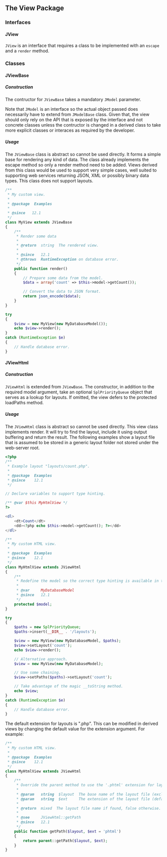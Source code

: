 ## The View Package

### Interfaces

#### JView

`JView` is an interface that requires a class to be implemented with an
`escape` and a `render` method.

### Classes

#### JViewBase

##### Construction

The contructor for `JViewBase` takes a mandatory `JModel` parameter.

Note that `JModel` is an interface so the actual object passed does
necessarily have to extend from `JModelBase` class. Given that, the view
should only rely on the API that is exposed by the interface and not
concrete classes unless the contructor is changed in a derived class to
take more explicit classes or interaces as required by the developer.

##### Usage

The `JViewBase` class is abstract so cannot be used directly. It forms a
simple base for rendering any kind of data. The class already implements
the escape method so only a render method need to be added. Views
derived from this class would be used to support very simple cases, well
suited to supporting web services returning JSON, XML or possibly binary
data types. This class does not support layouts.

```php
/**
 * My custom view.
 *
 * @package  Examples
 *
 * @since   12.1
 */
class MyView extends JViewBase
{
	/**
	 * Render some data
	 *
	 * @return  string  The rendered view.
	 *
	 * @since   12.1
	 * @throws  RuntimeException on database error.
	 */
	public function render()
	{
		// Prepare some data from the model.
		$data = array('count' => $this->model->getCount());

		// Convert the data to JSON format.
		return json_encode($data);
	}
}

try
{
	$view = new MyView(new MyDatabaseModel());
	echo $view->render();
}
catch (RuntimeException $e)
{
	// Handle database error.
}
```

#### JViewHtml

##### Construction

`JViewHtml` is extended from `JViewBase`. The constructor, in addition to
the required model argument, take an optional `SplPriorityQueue` object
that serves as a lookup for layouts. If omitted, the view defers to the
protected loadPaths method.

##### Usage

The `JViewHtml` class is abstract so cannot be used directly. This view
class implements render. It will try to find the layout, include it
using output buffering and return the result. The following examples
show a layout file that is assumed to be stored in a generic layout
folder not stored under the web-server root.

```php
<?php
/**
 * Example layout "layouts/count.php".
 *
 * @package  Examples
 * @since    12.1
 */

// Declare variables to support type hinting.

/** @var $this MyHtmlView */
?>

<dl>
	<dt>Count</dt>
	<dd><?php echo $this->model->getCount(); ?></dd>
</dl>
```

```php
/**
 * My custom HTML view.
 *
 * @package  Examples
 * @since    12.1
 */
class MyHtmlView extends JViewHtml
{
	/**
	 * Redefine the model so the correct type hinting is available in the layout.
	 *
	 * @var     MyDatabaseModel
	 * @since   12.1
	 */
	protected $model;
}

try
{
	$paths = new SplPriorityQueue;
	$paths->insert(__DIR__ . '/layouts');

	$view = new MyView(new MyDatabaseModel, $paths);
	$view->setLayout('count');
	echo $view->render();

	// Alternative approach.
	$view = new MyView(new MyDatabaseModel);

	// Use some chaining.
	$view->setPaths($paths)->setLayout('count');

	// Take advantage of the magic __toString method.
	echo $view;
}
catch (RuntimeException $e)
{
	// Handle database error.
}
```

The default extension for layouts is ".php". This can be modified in derived views by changing the default value for the extension argument. For example:

```php
/**
 * My custom HTML view.
 *
 * @package  Examples
 * @since    12.1
 */
class MyHtmlView extends JViewHtml
{
	/**
	 * Override the parent method to use the '.phtml' extension for layout files.
	 *
	 * @param   string  $layout  The base name of the layout file (excluding extension).
	 * @param   string  $ext     The extension of the layout file (default: "phtml").
	 *
	 * @return  mixed  The layout file name if found, false otherwise.
	 *
	 * @see     JViewHtml::getPath
	 * @since   12.1
	 */
	public function getPath($layout, $ext = 'phtml')
	{
		return parent::getPath($layout, $ext);
	}
}
```